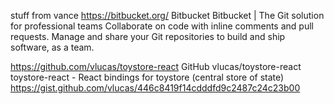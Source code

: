 stuff from vance
https://bitbucket.org/
Bitbucket
Bitbucket | The Git solution for professional teams
Collaborate on code with inline comments and pull requests. Manage and share your Git repositories to build and ship software, as a team.

https://github.com/vlucas/toystore-react
GitHub
vlucas/toystore-react
toystore-react - React bindings for toystore (central store of state)
https://gist.github.com/vlucas/446c8419f14cdddfd9c2487c24c23b00
